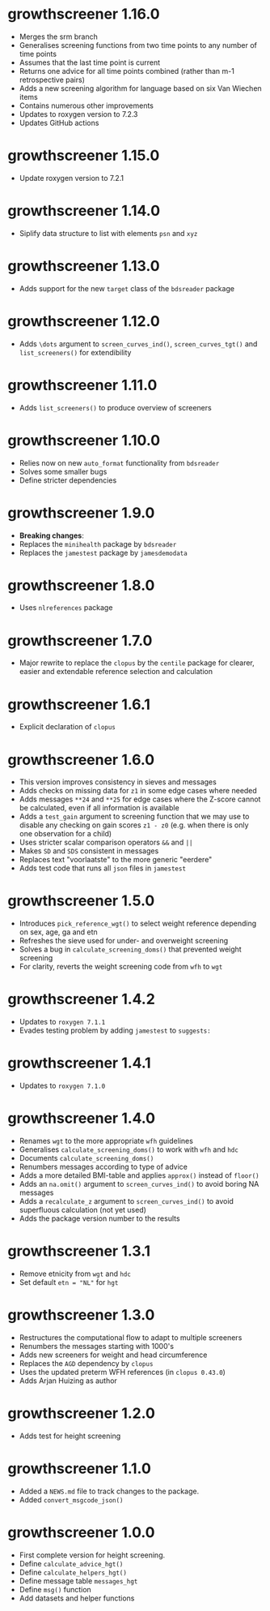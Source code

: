 # growthscreener 1.16.0

- Merges the srm branch
- Generalises screening functions from two time points to any number of time points
- Assumes that the last time point is current
- Returns one advice for all time points combined (rather than m-1 retrospective pairs)
- Adds a new screening algorithm for language based on six Van Wiechen items
- Contains numerous other improvements
- Updates to roxygen version to 7.2.3
- Updates GitHub actions

# growthscreener 1.15.0

- Update roxygen version to 7.2.1

# growthscreener 1.14.0

- Siplify data structure to list with elements `psn` and `xyz`

# growthscreener 1.13.0

- Adds support for the new `target` class of the `bdsreader` package

# growthscreener 1.12.0 

- Adds `\dots` argument to `screen_curves_ind()`, `screen_curves_tgt()` and `list_screeners()` for extendibility

# growthscreener 1.11.0 

- Adds `list_screeners()` to produce overview of screeners

# growthscreener 1.10.0 

* Relies now on new `auto_format` functionality from `bdsreader`
* Solves some smaller bugs
* Define stricter dependencies

# growthscreener 1.9.0 

* **Breaking changes**: 
* Replaces the `minihealth` package by `bdsreader`
* Replaces the `jamestest` package by `jamesdemodata`

# growthscreener 1.8.0 

* Uses `nlreferences` package

# growthscreener 1.7.0 

* Major rewrite to replace the `clopus` by the `centile` package for clearer, easier and extendable reference selection and calculation

# growthscreener 1.6.1

* Explicit declaration of `clopus`

# growthscreener 1.6.0

* This version improves consistency in sieves and messages
* Adds checks on missing data for `z1` in some edge cases where needed
* Adds messages `**24` and `**25` for edge cases where the Z-score cannot be calculated, even if all information is available
* Adds a `test_gain` argument to screening function that we may use to disable any checking on gain scores `z1 - z0` (e.g. when there is only one observation for a child)
* Uses stricter scalar comparison operators `&&` and `||`
* Makes `SD` and `SDS` consistent in messages
* Replaces text "voorlaatste" to the more generic "eerdere"
* Adds test code that runs all `json` files in `jamestest`

# growthscreener 1.5.0

* Introduces `pick_reference_wgt()` to select weight reference depending on sex, age, ga and etn
* Refreshes the sieve used for under- and overweight screening
* Solves a bug in `calculate_screening_doms()` that prevented weight screening
* For clarity, reverts the weight screening code from `wfh` to `wgt`

# growthscreener 1.4.2

* Updates to `roxygen 7.1.1`
* Evades testing problem by adding `jamestest` to `suggests:`

# growthscreener 1.4.1

* Updates to `roxygen 7.1.0`

# growthscreener 1.4.0

* Renames `wgt` to the more appropriate `wfh` guidelines
* Generalises `calculate_screening_doms()` to work with `wfh` and `hdc`
* Documents `calculate_screening_doms()`
* Renumbers messages according to type of advice
* Adds a more detailed BMI-table and applies `approx()` instead of `floor()`
* Adds an `na.omit()` argument to `screen_curves_ind()` to avoid boring NA messages
* Adds a `recalculate_z` argument to `screen_curves_ind()` to avoid superfluous calculation (not yet used)
* Adds the package version number to the results

# growthscreener 1.3.1

* Remove etnicity from `wgt` and `hdc` 
* Set default `etn = "NL"` for `hgt`

# growthscreener 1.3.0

* Restructures the computational flow to adapt to multiple screeners
* Renumbers the messages starting with 1000's
* Adds new screeners for weight and head circumference
* Replaces the `AGD` dependency by `clopus`
* Uses the updated preterm WFH references (in `clopus 0.43.0`)
* Adds Arjan Huizing as author

# growthscreener 1.2.0

* Adds test for height screening

# growthscreener 1.1.0

* Added a `NEWS.md` file to track changes to the package.
* Added `convert_msgcode_json()`

# growthscreener 1.0.0

* First complete version for height screening.
* Define `calculate_advice_hgt()`
* Define `calculate_helpers_hgt()`
* Define message table `messages_hgt`
* Define `msg()` function
* Add datasets and helper functions
